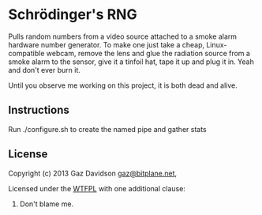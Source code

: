 Schrödinger's RNG
=================

Pulls random numbers from a video source attached to a smoke alarm hardware 
number generator. To make one just take a cheap, Linux-compatible webcam, 
remove the lens and glue the radiation source from a smoke alarm to the sensor,
give it a tinfoil hat, tape it up and plug it in. Yeah and don't ever burn it.

Until you observe me working on this project, it is both dead and alive.

Instructions
------------

Run ./configure.sh to create the named pipe and gather stats

License
-------
Copyright (c) 2013 Gaz Davidson <gaz@bitplane.net>,

Licensed under the [WTFPL](http://en.wikipedia.org/wiki/WTFPL) with one
additional clause:

   1. Don't blame me.

